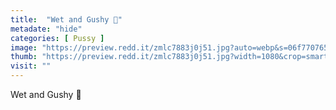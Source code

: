 ```yaml
---
title:  "Wet and Gushy 💖"
metadate: "hide"
categories: [ Pussy ]
image: "https://preview.redd.it/zmlc7883j0j51.jpg?auto=webp&s=06f770765ff150f38ff7feea00619e9419104b06"
thumb: "https://preview.redd.it/zmlc7883j0j51.jpg?width=1080&crop=smart&auto=webp&s=e703db19f48fbf16bf45f53fd68a245eae462180"
visit: ""
---
```

Wet and Gushy 💖
